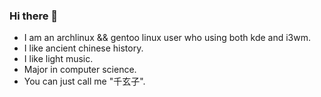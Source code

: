### Hi there 👋

- I am an archlinux && gentoo linux user who using both kde and i3wm. 
- I like ancient chinese history.
- I like light music.
- Major in computer science.
- You can just call me "千玄子".

